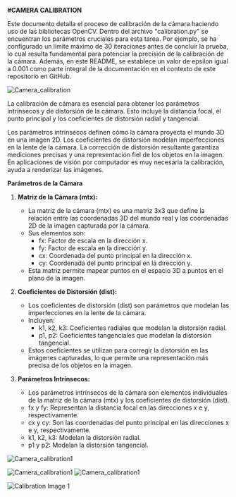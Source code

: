 **#CAMERA CALIBRATION**

Este documento detalla el proceso de calibración de la cámara haciendo uso de las bibliotecas OpenCV. Dentro del archivo "calibration.py" se encuentran los parámetros cruciales para esta tarea. Por ejemplo, se ha configurado un límite máximo de 30 iteraciones antes de concluir la prueba, lo cual resulta fundamental para potenciar la precisión de la calibración de la cámara. Además, en este README, se establece un valor de epsilon igual a 0.001 como parte integral de la documentación en el contexto de este repositorio en GitHub.


![Camera_calibration](calibration/scripts/image1.webp)

La calibración de cámara es esencial para obtener los parámetros intrínsecos y de distorsión de la cámara. Esto incluye la distancia focal, el punto principal y los coeficientes de distorsión radial y tangencial.

Los parámetros intrínsecos definen cómo la cámara proyecta el mundo 3D en una imagen 2D.
Los coeficientes de distorsión modelan imperfecciones en la lente de la cámara.
La corrección de distorsión resultante garantiza mediciones precisas y una representación fiel de los objetos en la imagen. En aplicaciones de visión por computador es muy necesaria la calibración, ayuda a renderizar las imágenes.

**Parámetros de la Cámara**

1. **Matriz de la Cámara (mtx):**
   - La matriz de la cámara (mtx) es una matriz 3x3 que define la relación entre las coordenadas 3D del mundo real y las coordenadas 2D de la imagen capturada por la cámara.
   - Sus elementos son:
     - fx: Factor de escala en la dirección x.
     - fy: Factor de escala en la dirección y.
     - cx: Coordenada del punto principal en la dirección x.
     - cy: Coordenada del punto principal en la dirección y.
   - Esta matriz permite mapear puntos en el espacio 3D a puntos en el plano de la imagen.

2. **Coeficientes de Distorsión (dist):**
   - Los coeficientes de distorsión (dist) son parámetros que modelan las imperfecciones en la lente de la cámara.
   - Incluyen:
     - k1, k2, k3: Coeficientes radiales que modelan la distorsión radial.
     - p1, p2: Coeficientes tangenciales que modelan la distorsión tangencial.
   - Estos coeficientes se utilizan para corregir la distorsión en las imágenes capturadas, lo que permite una representación más precisa de los objetos en la imagen.

3. **Parámetros Intrínsecos:**
   - Los parámetros intrínsecos de la cámara son elementos individuales de la matriz de la cámara (mtx) y los coeficientes de distorsión (dist).
   - fx y fy: Representan la distancia focal en las direcciones x e y, respectivamente.
   - cx y cy: Son las coordenadas del punto principal en las direcciones x e y, respectivamente.
   - k1, k2, k3: Modelan la distorsión radial.
   - p1 y p2: Modelan la distorsión tangencial.

![Camera_calibration1]([calibration/scripts/Calibration_1.png](https://github.com/kevin-ortega2724/parameters_identifications/blob/master/Calibration_1.png?raw=true)) 

![Camera_calibration1](calibration/scripts/Calibration_2.png) 
![Camera_calibration1](calibration/scripts/Calibration_3.png)

![Calibration Image 1](../data/Calibration_1.png)



